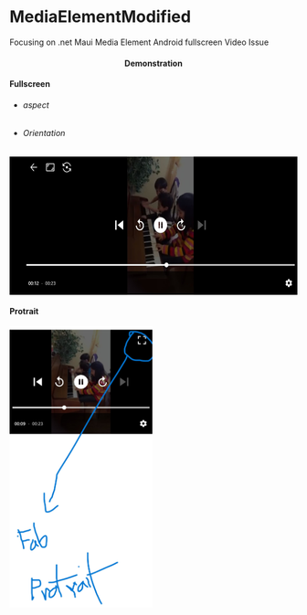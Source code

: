 # MediaElementModified
Focusing on .net Maui Media Element Android fullscreen Video Issue  

<h4 align="center">Demonstration</h2>   

#### Fullscreen
- ###### aspect
- ###### Orientation
<img align="center" src="https://github.com/Tuurash/MediaElementModified/blob/main/Snaps/fullscreen.jpg" width="600" height="242" />   

#### Protrait  

<img align="center" src="https://github.com/Tuurash/MediaElementModified/blob/main/Snaps/protrait.jpg" width="250" height="493" />
  

